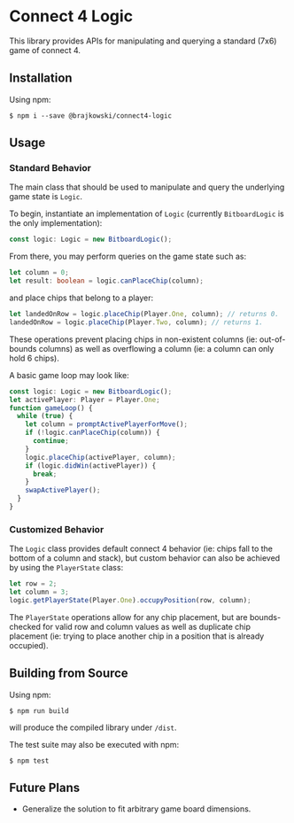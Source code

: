 # Connect 4 Logic

This library provides APIs for manipulating and querying a standard (7x6) game of connect 4.

## Installation

Using npm:

```
$ npm i --save @brajkowski/connect4-logic
```

## Usage

### Standard Behavior

The main class that should be used to manipulate and query the underlying game state is `Logic`.

To begin, instantiate an implementation of `Logic` (currently `BitboardLogic` is the only implementation):

```ts
const logic: Logic = new BitboardLogic();
```

From there, you may perform queries on the game state such as:

```ts
let column = 0;
let result: boolean = logic.canPlaceChip(column);
```

and place chips that belong to a player:

```ts
let landedOnRow = logic.placeChip(Player.One, column); // returns 0.
landedOnRow = logic.placeChip(Player.Two, column); // returns 1.
```

These operations prevent placing chips in non-existent columns (ie: out-of-bounds columns) as well as overflowing a column (ie: a column can only hold 6 chips).

A basic game loop may look like:

```ts
const logic: Logic = new BitboardLogic();
let activePlayer: Player = Player.One;
function gameLoop() {
  while (true) {
    let column = promptActivePlayerForMove();
    if (!logic.canPlaceChip(column)) {
      continue;
    }
    logic.placeChip(activePlayer, column);
    if (logic.didWin(activePlayer)) {
      break;
    }
    swapActivePlayer();
  }
}
```

### Customized Behavior

The `Logic` class provides default connect 4 behavior (ie: chips fall to the bottom of a column and stack), but custom behavior can also be achieved by using the `PlayerState` class:

```ts
let row = 2;
let column = 3;
logic.getPlayerState(Player.One).occupyPosition(row, column);
```

The `PlayerState` operations allow for any chip placement, but are bounds-checked for valid row and column values as well as duplicate chip placement (ie: trying to place another chip in a position that is already occupied).

## Building from Source

Using npm:

```
$ npm run build
```

will produce the compiled library under `/dist`.

The test suite may also be executed with npm:

```
$ npm test
```

## Future Plans

- Generalize the solution to fit arbitrary game board dimensions.
